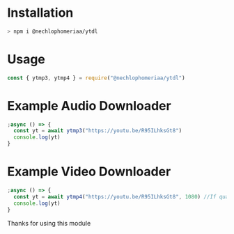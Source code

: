 # Installation

```sh
> npm i @nechlophomeriaa/ytdl
```

# Usage

```js
const { ytmp3, ytmp4 } = require("@nechlophomeriaa/ytdl")
```

# Example Audio Downloader

```js
;async () => {
  const yt = await ytmp3("https://youtu.be/R95ILhksGt8")
  console.log(yt)
}
```

# Example Video Downloader

```js
;async () => {
  const yt = await ytmp4("https://youtu.be/R95ILhksGt8", 1080) //If quality is undefined, it will resolve with 360p quality
  console.log(yt)
}
```

<p>Thanks for using this module</p>
